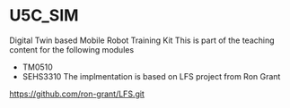 # U5C_SIM
Digital Twin based Mobile Robot Training Kit
This is part of the teaching content for the following modules
- TM0510
- SEHS3310
The implmentation is based on LFS project from Ron Grant

https://github.com/ron-grant/LFS.git

